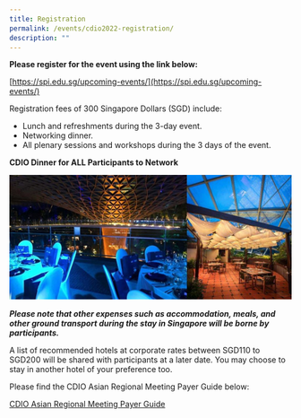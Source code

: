 ```yaml
---
title: Registration
permalink: /events/cdio2022-registration/
description: ""
---
```

**Please register for the event using the link below:**

[https://spi.edu.sg/upcoming-events/](https://spi.edu.sg/upcoming-events/)

Registration fees of 300 Singapore Dollars (SGD) include:

* Lunch and refreshments during the 3-day event.
* Networking dinner.
* All plenary sessions and workshops during the 3 days of the event.

**CDIO Dinner for ALL Participants to Network**

![](/images/cdio-dinner.jpg)

***Please note that other expenses such as accommodation, meals, and other ground transport during the stay in Singapore will be borne by participants.***

A list of recommended hotels at corporate rates between SGD110 to SGD200 will be shared with participants at a later date. You may choose to stay in another hotel of your preference too.

Please find the CDIO Asian Regional Meeting Payer Guide below:

[CDIO Asian Regional Meeting Payer Guide](/files/Flywire%20Payer%20Guide.pdf)